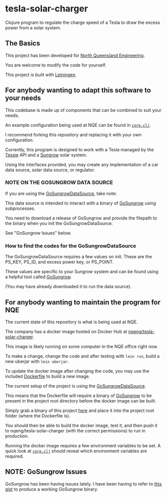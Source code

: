 # tesla-solar-charger

Clojure program to regulate the charge speed of a Tesla to draw the excess power from a solar system.

## The Basics

This project has been developed for [North Queensland Engineering](https://www.nqeng.com.au/).

You are welcome to modify the code for yourself.

This project is built with [Leiningen](https://leiningen.org/).

## For anybody wanting to adapt this software to your needs

This codebase is made up of components that can be combined to suit your needs.

An example configuration being used at NQE can be found in [`core.clj`](https://github.com/nqeng/tesla-solar-charger/blob/main/src/tesla_solar_charger/core.clj).

I recommend forking this repository and replacing it with your own configuration.

Currently, this program is designed to work with a Tesla managed by the [Tessie](https://tessie.com/) API and a [Sungrow](https://au.isolarcloud.com/) solar system.

Using the interfaces provided, you may create any implementation of a car data source, solar data source, or regulator.

### NOTE ON THE GOSUNGROW DATA SOURCE

If you are using the [GoSungrowDataSource](https://github.com/nqeng/tesla-solar-charger/blob/main/src/tesla_solar_charger/solar_data_source/gosungrow_data_source.clj), take note:

This data source is intended to interact with a binary of [GoSungrow](https://github.com/MickMake/GoSungrow) using subprocesses.

You need to download a release of GoSungrow and provide the filepath to the binary when you init the GoSungrowDataSource.

See "GoSungrow Issues" below.

### How to find the codes for the GoSungrowDataSource

The GoSungrowDataSource requires a few values on init. These are the PS_KEY, PS_ID, and excess power key, or PS_POINT.

These values are specific to your Sungrow system and can be found using a helpful tool called [GoSungrow](https://github.com/MickMake/GoSungrow).

(You may have already downloaded it to run the data source).



## For anybody wanting to maintain the program for NQE

The current state of this repository is what is being used at NQE.

The company has a docker image hosted on Docker Hub at [nqeng/tesla-solar-charger](https://hub.docker.com/r/nqeng/tesla-solar-charger).

This image is likely running on some computer in the NQE office right now.

To make a change, change the code and after testing with `lein run`, build a new uberjar with `lein uberjar`.

To update the docker image after changing the code, you may use the included [Dockerfile](https://github.com/nqeng/tesla-solar-charger/blob/main/Dockerfile) to build a new image.

The current setup of the project is using the [GoSungrowDataSource](https://github.com/nqeng/tesla-solar-charger/blob/main/src/tesla_solar_charger/solar_data_source/gosungrow_data_source.clj).

This means that the Dockerfile will require a binary of [GoSungrow](https://github.com/MickMake/GoSungrow) to be present in the project root directory before the docker image can be built.

Simply grab a binary of this project [here](https://github.com/MickMake/GoSungrow/releases/latest) and place it into the project root folder (where the Dockerfile is).

You should then be able to build the docker image, test it, and then push it to nqeng/tesla-solar-charger (with the correct permissions) to run in production.

Running the docker image requires a few environment variables to be set. A quick look at [`core.clj`](https://github.com/nqeng/tesla-solar-charger/blob/main/src/tesla_solar_charger/core.clj) should reveal which environment variables are required.

## NOTE: GoSungrow Issues

GoSungrow has been having issues lately. I have been having to refer to [this gist](https://gist.github.com/Paraphraser/cad3b0aa6428c58ee87bc835ac12ed37) to produce a working GoSungrow binary.
